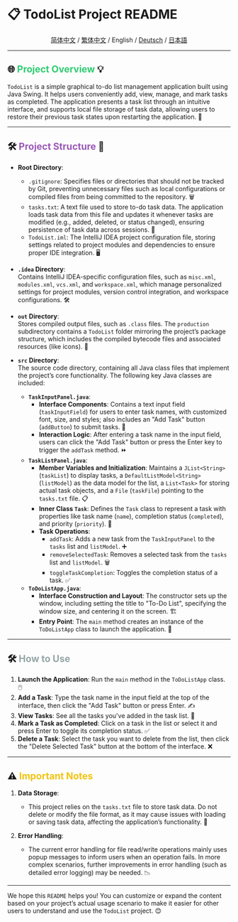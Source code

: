 # 📋 **TodoList Project README**

<div align="center">  

[简体中文](README_CN.md) / [繁体中文](README_TC.md) / English / [Deutsch](README_DE.md) / [日本語](README_JP.md)

</div>  

---

## 🌐 <span style="color: #2ecc71;">Project Overview</span> 💡

`TodoList` is a simple graphical to-do list management application built using Java Swing. It helps users conveniently add, view, manage, and mark tasks as completed. The application presents a task list through an intuitive interface, and supports local file storage of task data, allowing users to restore their previous task states upon restarting the application. 📅

---

## 🛠️ <span style="color: #9b59b6;">Project Structure</span> 📂

- **Root Directory**:
    - `.gitignore`: Specifies files or directories that should not be tracked by Git, preventing unnecessary files such as local configurations or compiled files from being committed to the repository. 🗑️
    - `tasks.txt`: A text file used to store to-do task data. The application loads task data from this file and updates it whenever tasks are modified (e.g., added, deleted, or status changed), ensuring persistence of task data across sessions. 📄
    - `TodoList.iml`: The IntelliJ IDEA project configuration file, storing settings related to project modules and dependencies to ensure proper IDE integration. 🖥️

- **`.idea` Directory**:  
  Contains IntelliJ IDEA-specific configuration files, such as `misc.xml`, `modules.xml`, `vcs.xml`, and `workspace.xml`, which manage personalized settings for project modules, version control integration, and workspace configurations. 🛠️

- **`out` Directory**:  
  Stores compiled output files, such as `.class` files. The `production` subdirectory contains a `TodoList` folder mirroring the project’s package structure, which includes the compiled bytecode files and associated resources (like icons). 🔧

- **`src` Directory**:  
  The source code directory, containing all Java class files that implement the project’s core functionality. The following key Java classes are included:
    - **`TaskInputPanel.java`**:
        - **Interface Components**: Contains a text input field (`taskInputField`) for users to enter task names, with customized font, size, and styles; also includes an "Add Task" button (`addButton`) to submit tasks. 📝
        - **Interaction Logic**: After entering a task name in the input field, users can click the "Add Task" button or press the Enter key to trigger the `addTask` method. ⏩
    - **`TaskListPanel.java`**:
        - **Member Variables and Initialization**: Maintains a `JList<String>` (`taskList`) to display tasks, a `DefaultListModel<String>` (`listModel`) as the data model for the list, a `List<Task>` for storing actual task objects, and a `File` (`taskFile`) pointing to the `tasks.txt` file. 📋
        - **Inner Class `Task`**: Defines the `Task` class to represent a task with properties like task name (`name`), completion status (`completed`), and priority (`priority`). 🎯
        - **Task Operations**:
            - `addTask`: Adds a new task from the `TaskInputPanel` to the `tasks` list and `listModel`. ➕
            - `removeSelectedTask`: Removes a selected task from the `tasks` list and `listModel`. 🗑️
            - `toggleTaskCompletion`: Toggles the completion status of a task. ✅
    - **`ToDoListApp.java`**:
        - **Interface Construction and Layout**: The constructor sets up the window, including setting the title to "To-Do List", specifying the window size, and centering it on the screen. 🏗️
        - **Entry Point**: The `main` method creates an instance of the `ToDoListApp` class to launch the application. 🚀

---

## 🛠️ <span style="color: #95a5a6;">How to Use</span>

1. **Launch the Application**: Run the `main` method in the `ToDoListApp` class. 🖱️
2. **Add a Task**: Type the task name in the input field at the top of the interface, then click the "Add Task" button or press Enter. ✍️
3. **View Tasks**: See all the tasks you've added in the task list. 👀
4. **Mark a Task as Completed**: Click on a task in the list or select it and press Enter to toggle its completion status. ✅
5. **Delete a Task**: Select the task you want to delete from the list, then click the "Delete Selected Task" button at the bottom of the interface. ❌

---

## ⚠️ <span style="color: #f1c40f;">Important Notes</span>

1. **Data Storage**:
    - This project relies on the `tasks.txt` file to store task data. Do not delete or modify the file format, as it may cause issues with loading or saving task data, affecting the application’s functionality. 💾

2. **Error Handling**:
    - The current error handling for file read/write operations mainly uses popup messages to inform users when an operation fails. In more complex scenarios, further improvements in error handling (such as detailed error logging) may be needed. 📉

---

We hope this `README` helps you! You can customize or expand the content based on your project’s actual usage scenario to make it easier for other users to understand and use the `TodoList` project. 😊

